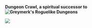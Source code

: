 **Dungeon Crawl, a spiritual successor to ![Greymerk's Roguelike Dungeons](https://github.com/Greymerk/minecraft-roguelike)**

[![](http://cf.way2muchnoise.eu/total_dungeon-crawl_downloads.svg)](https://www.curseforge.com/minecraft/mc-mods/dungeon-crawl)